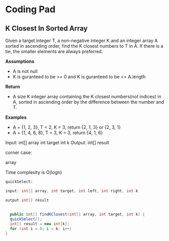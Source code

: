 # Coding Pad

##  K Closest In Sorted Array

Given a target integer T, a non-negative integer K and an integer array A sorted in ascending order, find the K closest numbers to T in A. If there is a tie, the smaller elements are always preferred.

**Assumptions**

- A is not null
- K is guranteed to be >= 0 and K is guranteed to be <= A.length

**Return**

- A size K integer array containing the K closest numbers(not indices) in A, sorted in ascending order by the difference between the number and T. 

**Examples**

- A = {1, 2, 3}, T = 2, K = 3, return {2, 1, 3} or {2, 3, 1}
- A = {1, 4, 6, 8}, T = 3, K = 3, return {4, 1, 6}



Input: int[] array int target int k  Output: int[] result

corner case: 

array  

Time complexity is O(logn)







```java
quickSelect:

input: int[] array, int target, int left, int right, int k

output int[] result
  
  
  public int[] findKClosest(int[] array, int target, int k) {
  quickSelect();
  int[] result = new int[k];
  for (int i = 0; i < k; i++)
}
```



